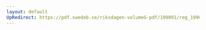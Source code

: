 ```yaml
---
layout: default
UpRedirect: https://pdf.swedeb.se/riksdagen-volumeG-pdf/199091/reg_199091/reg_199091_0798.pdf
---
```

